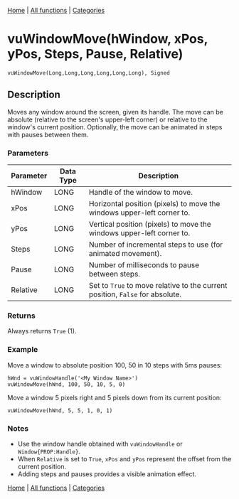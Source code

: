 [Home](../index.md) | [All functions](../all-functions.md) | [Categories](../categories/index.md)

# vuWindowMove(hWindow, xPos, yPos, Steps, Pause, Relative)

```Prototype
vuWindowMove(Long,Long,Long,Long,Long,Long), Signed
```


## Description
Moves any window around the screen, given its handle. The move can be absolute (relative to the screen's upper-left corner) or relative to the window's current position. Optionally, the move can be animated in steps with pauses between them.

### Parameters

| Parameter | Data Type | Description                                                                 |
|-----------|-----------|-----------------------------------------------------------------------------|
| hWindow   | LONG      | Handle of the window to move.                                               |
| xPos      | LONG      | Horizontal position (pixels) to move the windows upper-left corner to.     |
| yPos      | LONG      | Vertical position (pixels) to move the windows upper-left corner to.       |
| Steps     | LONG      | Number of incremental steps to use (for animated movement).                 |
| Pause     | LONG      | Number of milliseconds to pause between steps.                              |
| Relative  | LONG      | Set to `True` to move relative to the current position, `False` for absolute.|

### Returns
Always returns `True` (1).

### Example

Move a window to absolute position 100, 50 in 10 steps with 5ms pauses:

```Clarion
hWnd = vuWindowHandle('<My Window Name>')
vuWindowMove(hWnd, 100, 50, 10, 5, 0)
```

Move a window 5 pixels right and 5 pixels down from its current position:

```Clarion
vuWindowMove(hWnd, 5, 5, 1, 0, 1)
```

### Notes
- Use the window handle obtained with `vuWindowHandle` or `Window{PROP:Handle}`.  
- When `Relative` is set to `True`, `xPos` and `yPos` represent the offset from the current position.  
- Adding steps and pauses provides a visible animation effect.

[Home](../index.md) | [All functions](../all-functions.md) | [Categories](../categories/index.md)
